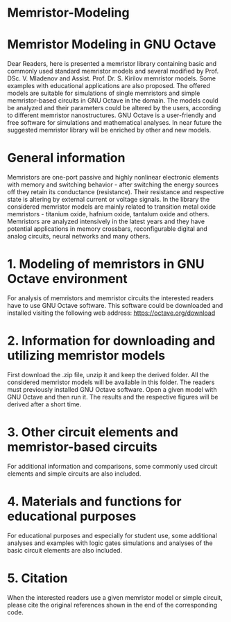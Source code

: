 # Memristor-Modeling
# Memristor Modeling in GNU Octave
Dear Readers, here is presented a memristor library containing basic and commonly used standard memristor models and several modified by Prof. DSc. V. Mladenov and Assist. Prof. Dr. S. Kirilov memristor models. Some examples with educational applications are also proposed.
The offered models are suitable for simulations of single memristors and simple memristor-based circuits in GNU Octave in the domain. The models could be analyzed and their parameters could be altered by the users, according to different memristor nanostructures. GNU Octave is a user-friendly and free software for simulations and mathematical analyses.
In near future the suggested memristor library will be enriched by other and new models. 
# General information
Memristors are one-port passive and highly nonlinear electronic elements with memory and switching behavior - after switching the energy sources off they retain its conductance (resistance). Their resistance and respective state is altering by external current or voltage signals. In the library the considered memristor models are mainly related to transition metal oxide memristors - titanium oxide, hafnium oxide, tantalum oxide and others. Memristors are analyzed intensively in the latest years and they have potential applications in memory crossbars, reconfigurable digital and analog circuits, neural networks and many others.
# 1. Modeling of memristors in GNU Octave environment
For analysis of memristors and memristor circuits the interested readers have to use GNU Octave software. This software could be downloaded and installed visiting the following web address: https://octave.org/download 
# 2. Information for downloading and utilizing memristor models
First download the .zip file, unzip it and keep the derived folder. All the considered memristor models will be available in this folder. The readers must previously installed GNU Octave software. Open a given model with GNU Octave and then run it. The results and the respective figures will be derived after a short time.
# 3. Other circuit elements and memristor-based circuits
For additional information and comparisons, some commonly used circuit elements and simple circuits are also included.
# 4. Materials and functions for educational purposes
For educational purposes and especially for student use, some additional analyses and examples with logic gates simulations and analyses of the basic circuit elements are also included.
# 5. Citation
When the interested readers use a given memristor model or simple circuit, please cite the original references shown in the end of the corresponding code.
